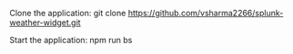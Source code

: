 Clone the application:
git clone https://github.com/vsharma2266/splunk-weather-widget.git

Start the application:
npm run bs

